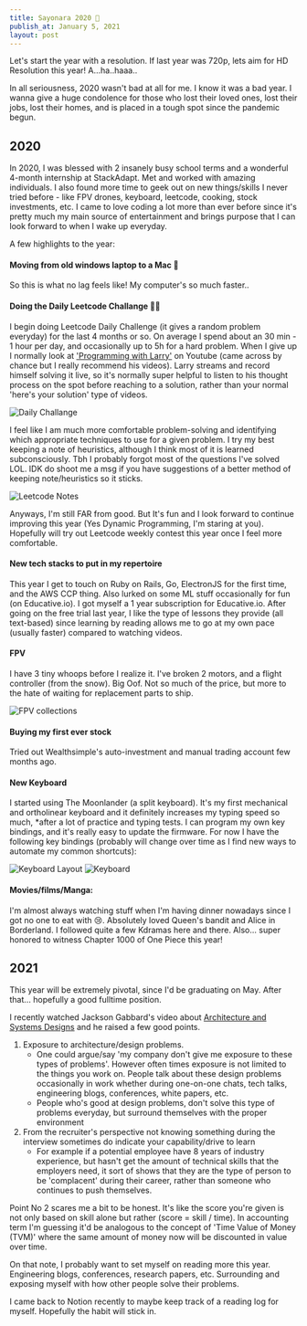 ```yaml
---
title: Sayonara 2020 🎊
publish_at: January 5, 2021
layout: post
---
```


Let's start the year with a resolution. If last year was 720p, lets aim for HD Resolution this year! A…ha..haaa..

In all seriousness, 2020 wasn't bad at all for me. I know it was a bad year. I wanna give a huge condolence for those who lost their loved ones, lost their jobs, lost their homes, and is placed in a tough spot since the pandemic begun.

## 2020

In 2020, I was blessed with 2 insanely busy school terms and a wonderful 4-month internship at StackAdapt. Met and worked with amazing individuals. I also found more time to geek out on new things/skills I never tried before - like FPV drones, keyboard, leetcode, cooking, stock investments, etc. I came to love coding a lot more than ever before since it's pretty much my main source of entertainment and brings purpose that I can look forward to when I wake up everyday.

A few highlights to the year:

#### Moving from old windows laptop to a Mac 🍎
So this is what no lag feels like! My computer's so much faster..

#### Doing the Daily Leetcode Challange 👨‍💻
I begin doing Leetcode Daily Challenge (it gives a random problem everyday) for the last 4 months or so. On average I spend about an 30 min - 1 hour per day, and occasionally up to 5h for a hard problem. When I give up I normally look at ['Programming with Larry'](https://www.youtube.com/channel/UCl3tJFKsFrw2p_Wxf1YDSow) on Youtube (came across by chance but I really recommend his videos). Larry streams and record himself solving it live, so it's normally super helpful to listen to his thought process on the spot before reaching to a solution, rather than your normal 'here's your solution' type of videos.

![Daily Challange](/assets/blogAssets/sayonara-2020/dailyChallenge.png "=400x400")

I feel like I am much more comfortable problem-solving and identifying which appropriate techniques to use for a given problem. I try my best keeping a note of heuristics, although I think most of it is learned subconsciously. Tbh I probably forgot most of the questions I've solved LOL. IDK do shoot me a msg if you have suggestions of a better method of keeping note/heuristics so it sticks.

![Leetcode Notes](/assets/blogAssets/sayonara-2020/leetcodeNotes.png "=400x400")

Anyways, I'm still FAR from good. But It's fun and I look forward to continue improving this year (Yes Dynamic Programming, I'm staring at you). Hopefully will try out Leetcode weekly contest this year once I feel more comfortable.

#### New tech stacks to put in my repertoire
This year I get to touch on Ruby on Rails, Go, ElectronJS for the first time, and the AWS CCP thing. Also lurked on some ML stuff occasionally for fun (on Educative.io). I got myself a 1 year subscription for Educative.io. After going on the free trial last year, I like the type of lessons they provide (all text-based) since learning by reading allows me to go at my own pace (usually faster) compared to watching videos.

#### FPV

I have 3 tiny whoops before I realize it. I've broken 2 motors, and a flight controller (from the snow). Big Oof. Not so much of the price, but more to the hate of waiting for replacement parts to ship.

![FPV collections](/assets/blogAssets/sayonara-2020/fpv.png "=400x400")

#### Buying my first ever stock

Tried out Wealthsimple's auto-investment and manual trading account few months ago.

#### New Keyboard

I started using The Moonlander (a split keyboard). It's my first mechanical and ortholinear keyboard and it definitely increases my typing speed so much, *after a lot of practice and typing tests. I can program my own key bindings, and it's really easy to update the firmware. For now I have the following key bindings (probably will change over time as I find new ways to automate my common shortcuts):

![Keyboard Layout](/assets/blogAssets/sayonara-2020/keyboardLayout.png "=400x400")
![Keyboard](/assets/blogAssets/sayonara-2020/keyboard.png "=400x400")

#### Movies/films/Manga:

I'm almost always watching stuff when I'm having dinner nowadays since I got no one to eat with 😢. Absolutely loved Queen's bandit and Alice in Borderland. I followed quite a few Kdramas here and there. Also... super honored to witness Chapter 1000 of One Piece this year!

## 2021

This year will be extremely pivotal, since I'd be graduating on May. After that… hopefully a good fulltime position.

I recently watched Jackson Gabbard's video about [Architecture and Systems Designs](https://www.youtube.com/watch?v=ZgdS0EUmn70) and he raised a few good points.

1. Exposure to architecture/design problems.
    - One could argue/say 'my company don't give me exposure to these types of problems'. However often times exposure is not limited to the things you work on. People talk about these design problems occasionally in work whether during one-on-one chats, tech talks, engineering blogs, conferences, white papers, etc.
    - People who's good at design problems, don't solve this type of problems everyday, but surround themselves with the proper environment
2. From the recruiter's perspective not knowing something during the interview sometimes do indicate your capability/drive to learn
    - For example if a potential employee have 8 years of industry experience, but hasn't get the amount of technical skills that the employers need, it sort of shows that they are the type of person to be 'complacent' during their career, rather than someone who continues to push themselves.

Point No 2 scares me a bit to be honest. It's like the score you're given is not only based on skill alone but rather (score = skill / time). In accounting term I'm guessing it'd be analogous to the concept of 'Time Value of Money (TVM)' where the same amount of money now will be discounted in value over time.

On that note, I probably want to set myself on reading more this year. Engineering blogs, conferences, research papers, etc. Surrounding and exposing myself with how other people solve their problems.

I came back to Notion recently to maybe keep track of a reading log for myself. Hopefully the habit will stick in.

